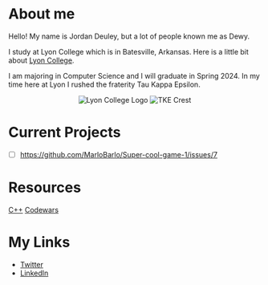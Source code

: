# About me

Hello! My name is Jordan Deuley, but a lot of people known me as Dewy.

I study at Lyon College which is in Batesville, Arkansas. Here is a little bit about [Lyon College](https://en.wikipedia.org/wiki/Lyon_College).

I am majoring in Computer Science and I will graduate in Spring 2024. In my time here at Lyon I rushed the fraterity Tau Kappa Epsilon. 

<p align="center">
  <img src="https://user-images.githubusercontent.com/114099341/206761578-3e4e2852-7766-4d81-8d57-289d0255b5cd.png" alt="Lyon College Logo"/>
  <img src="https://user-images.githubusercontent.com/114099341/206761743-3f2c0dc1-6ecb-46a7-b3d4-24d2b8c1aedf.png" alt="TKE Crest"/>
</p>

# Current Projects
- [ ] https://github.com/MarloBarlo/Super-cool-game-1/issues/7



# Resources

[C++](https://github.com/dewy413/CPlusPlus)
[Codewars](https://github.com/dewy413/Codewars)


# My Links
- [Twitter](https://twitter.com/Dewy413)
- [LinkedIn](https://www.linkedin.com/in/jordan-deuley-507848255/)

